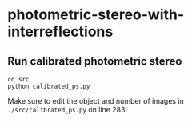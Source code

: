 # photometric-stereo-with-interreflections

## Run calibrated photometric stereo

```
cd src
python calibrated_ps.py
```

Make sure to edit the object and number of images in `./src/calibrated_ps.py` on line 283!
